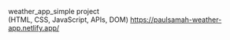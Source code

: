  weather_app_simple project  
 (HTML, CSS, JavaScript, APIs, DOM)
 https://paulsamah-weather-app.netlify.app/
